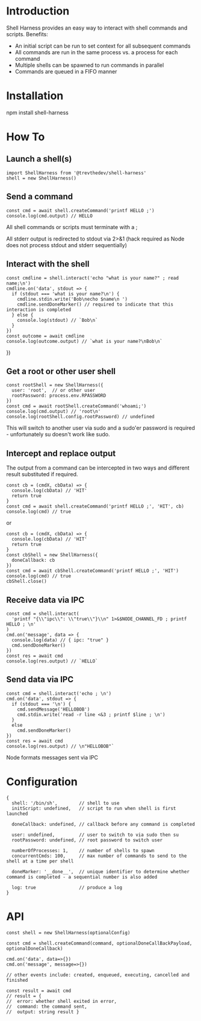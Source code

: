 # Introduction

Shell Harness provides an easy way to interact with shell commands and scripts.  Benefits:

 - An initial script can be run to set context for all subsequent commands
 - All commands are run in the same process vs. a process for each command
 - Multiple shells can be spawned to run commands in parallel
 - Commands are queued in a FIFO manner

# Installation

npm install shell-harness

# How To

## Launch a shell(s)

    import ShellHarness from '@trevthedev/shell-harness'
    shell = new ShellHarness()

## Send a command

    const cmd = await shell.createCommand('printf HELLO ;')
    console.log(cmd.output) // HELLO

All shell commands or scripts must terminate with a ;

All stderr output is redirected to stdout via 2>&1 (hack required as Node does not process stdout and stderr sequentially)

## Interact with the shell
    const cmdline = shell.interact('echo "what is your name?" ; read name;\n')
    cmdline.on('data', stdout => {
      if (stdout === 'what is your name?\n') {
        cmdline.stdin.write('Bob\necho $name\n ')
        cmdline.sendDoneMarker() // required to indicate that this interaction is completed
      } else {
        console.log(stdout) // `Bob\n`
      }
    })
    const outcome = await cmdline
    console.log(outcome.output) // `what is your name?\nBob\n`
  })

## Get a root or other user shell
    const rootShell = new ShellHarness({
      user: 'root',  // or other user
      rootPassword: process.env.RPASSWORD
    })
    const cmd = await rootShell.createCommand('whoami;')
    console.log(cmd.output) // 'root\n'
    console.log(rootShell.config.rootPassword) // undefined

This will switch to another user via sudo and a sudo'er password is required - unfortunately su doesn't work like sudo.

## Intercept and replace output
The output from a command can be intercepted in two ways and different result substituted if required.
     
    const cb = (cmdX, cbData) => {
      console.log(cbData) // 'HIT'
      return true
    }
    const cmd = await shell.createCommand('printf HELLO ;', 'HIT', cb)
    console.log(cmd) // true

or

    const cb = (cmdX, cbData) => {
      console.log(cbData) // 'HIT'
      return true
    }
    const cbShell = new ShellHarness({
      doneCallback: cb
    })
    const cmd = await cbShell.createCommand('printf HELLO ;', 'HIT')
    console.log(cmd) // true
    cbShell.close()

## Receive data via IPC

    const cmd = shell.interact(
      'printf "{\\"ipc\\": \\"true\\"}\\n" 1>&$NODE_CHANNEL_FD ; printf HELLO ; \n'
    )
    cmd.on('message', data => {
      console.log(data) // { ipc: "true" }
      cmd.sendDoneMarker()
    })
    const res = await cmd
    console.log(res.output) // `HELLO`

## Send data via IPC

    const cmd = shell.interact('echo ; \n')
    cmd.on('data', stdout => {
      if (stdout === '\n') {
        cmd.sendMessage('HELLOBOB')
        cmd.stdin.write('read -r line <&3 ; printf $line ; \n')
      } 
      else 
        cmd.sendDoneMarker()
    })
    const res = await cmd
    console.log(res.output) // \n"HELLOBOB"`

Node formats messages sent via IPC


# Configuration

    {
      shell: '/bin/sh',        // shell to use
      initScript: undefined,   // script to run when shell is first launched

      doneCallback: undefined, // callback before any command is completed

      user: undefined,         // user to switch to via sudo then su
      rootPassword: undefined, // root password to switch user

      numberOfProcesses: 1,    // number of shells to spawn
      concurrentCmds: 100,     // max number of commands to send to the shell at a time per shell
      
      doneMarker: '__done__',  // unique identifier to determine whether command is completed - a sequential number is also added

      log: true                // produce a log
    }

# API
    const shell = new ShellHarness(optionalConfig)

    const cmd = shell.createCommand(command, optionalDoneCallBackPayload, optionalDoneCallback)

    cmd.on('data', data=>{})
    cmd.on('message', message=>{})

    // other events include: created, enqueued, executing, cancelled and finished

    const result = await cmd
    // result = { 
    //  error: whether shell exited in error,
    //  command: the command sent, 
    //  output: string result }


